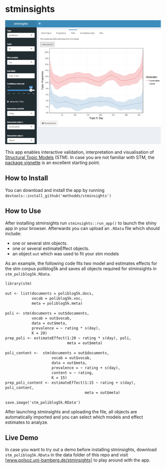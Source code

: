 # stminsights

<img src="/images/stminsights_interface.PNG" width="600" height="400">

This app enables interactive validation, interpretation and visualisation of [Structural Topic Models](http://structuraltopicmodel.com) (STM). In case you are not familiar with STM, the [package vignette](https://cran.r-project.org/web/packages/stm/vignettes/stmVignette.pdf) is an excellent starting point.


## How to Install

You can download and install the app by running ``devtools::install_github('methodds/stminsights')``

## How to Use

After installing stminsights run ``stminsights::run_app()`` to launch the shiny app in your browser. Afterwards you can upload an `.RData` file which should include:

- one or several stm objects.
- one or several estimateEffect objects.
- an object `out` which was used to fit your stm models

As an example, the following code fits two model and estimates effects for the stm corpus poliblog5k and saves all objects required for stminsights in `stm_poliblog5k.RData`. 


```
library(stm)

out <- list(documents = poliblog5k.docs,
            vocab = poliblog5k.voc,
            meta = poliblog5k.meta)

poli <- stm(documents = out$documents, 
            vocab = out$vocab,
            data = out$meta, 
            prevalence = ~ rating * s(day),
            K = 20)
prep_poli <- estimateEffect(1:20 ~ rating * s(day), poli,
                            meta = out$meta)

poli_content <-  stm(documents = out$documents, 
                     vocab = out$vocab,
                     data = out$meta, 
                     prevalence = ~ rating + s(day),
                     content = ~ rating,
                     K = 15)  
prep_poli_content <- estimateEffect(1:15 ~ rating + s(day), poli_content,
                                    meta = out$meta)

save.image('stm_poliblog5k.RData')
```

After launching stminsights and uploading the file, all objects are automatically imported  and you can select which models and effect estimates to analyze.

## Live Demo

In case you want to try out a demo before installing stminsights,  download `stm_poliblog5k.RData` in the data folder of this repo and visit [www.polsoz.uni-bamberg.de/stminsights] to play around with the app.


